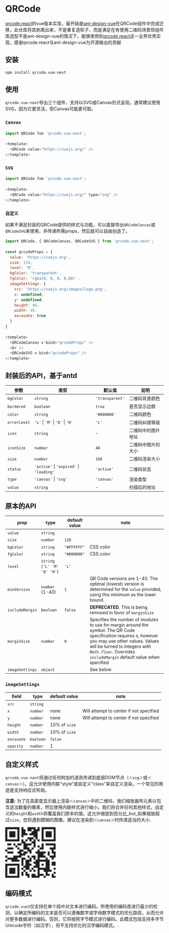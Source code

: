 # QRCode

[qrcode.react](https://github.com/zpao/qrcode.react)的vue版本实现，最开始是[ant-design-vue](https://www.antdv.com)在QRCode组件中完成迁移，此仓库将其剥离出来，不是重复造轮子，而是满足在有使用二维码场景但组件库选型不是ant-design-vue的情况下，能够使用到[qrcode.react](https://github.com/zpao/qrcode.react)这一业界优秀实现，感谢qrcode.react与ant-design-vue为开源做出的贡献

## 安装

```sh
npm install qrcode.vue-next
```

## 使用

`qrcode.vue-next`导出三个组件，支持以SVG或Canvas形式呈现。通常建议使用SVG，因为它更灵活，但Canvas可能更可取。

### `Canvas`

```js
import QRCode fom 'qrcode.vue-next';

<template>
  <QRCode value="https://vuejs.org/" />
</template>
```

### `SVG`

```js
import QRCode fom 'qrcode.vue-next';

<template>
  <QRCode value="https://vuejs.org/" type="svg" />
</template>
```

### `自定义`

如果不满足封装的QRCode提供的样式与功能，可以直接导出`QRCodeCanvas`或`QRCodeSVG`来使用，并传递所需props，然后就可以自由创造了。

```js
import QRCode, { QRCodeCanvas, QRCodeSVG } from 'qrcode.vue-next';

const qrcodeProps = {
  value: 'https://vuejs.org',
  size: 134,
  level: 'M',
  bgColor: 'transparent',
  fgColor: 'rgba(0, 0, 0, 0.88)',
  imageSettings: {
    src: 'https://vuejs.org/images/logo.png',
    x: undefined,
    y: undefined,
    height: 40,
    width: 40,
    excavate: true
  }
}

<template>
  <QRCodeCanvas v-bind="qrcodeProps" />
  <br />
  <QRCodeSVG v-bind="qrcodeProps" />
</template>

```

## 封装后的API，基于antd
| 参数 | 类型 | 默认值 | 说明 |
| ---- | ---- | ------------- | ---- |
| `bgColor` | `string` | `'transparent'` | 二维码背景颜色 |
| `bordered` | `boolean` | `true` | 是否显示边框 |
| `color` | `string` | `'#000000'` | 二维码颜色 |
| `errorLevel` | `'L'` \| `'M'` \| `'Q'` \| `'H'` | `'L'` | 二维码纠错等级 |
| `icon` | `string` | - | 二维码中的图片地址 |
| `iconSize` | `number` | `40` | 二维码中图片的大小 |
| `size` | `number` | `160` | 二维码渲染大小 |
| `status` | `'active'` \| `'expired'` \| `'loading'` | `'active'` | 二维码状态 |
| `type` | `'canvas'` \| `'svg'` | `'canvas'` | 渲染类型 |
| `value` | `string` | - | 扫描后的地址 |

## 原本的API

| prop            | type                         | default value | note |
| --------------- | ---------------------------- | ------------- | ---- |
| `value`         | `string`                     |
| `size`          | `number`                     | `128`         |
| `bgColor`       | `string`                     | `"#FFFFFF"`   | CSS color |
| `fgColor`       | `string`                     | `"#000000"`   | CSS color |
| `level`         | `string` (`'L' 'M' 'Q' 'H'`) | `'L'`         |
| `minVersion`    | `number` (1-40)              | `1`           | QR Code versions are 1-40. The optimal (lowest) version is determined for the `value` provided, using this minimum as the lower bound.
| `includeMargin` | `boolean`                    | `false`       | **DEPRECATED**. This is being remvoed in favor of `marginSize` |
| `marginSize`    | `number`                     | `0`           | Specifies the number of _modules_ to use for margin around the symbol. The QR Code specification requires `4`, however you may use other values. Values will be turned to integers with `Math.floor`. Overrides `includeMargin` default value when specified |
| `imageSettings` | `object`                     |               | See below |

### `imageSettings`

| field      | type      | default value     | note |
| ---------- | --------- | ----------------- | ---- |
| `src`      | `string`  |
| `x`        | `number`  | none              | Will attempt to center if not specified |
| `y`        | `number`  | none              | Will attempt to center if not specified |
| `height`   | `number`  | 10% of `size`     |
| `width`    | `number`  | 10% of `size`     |
| `excavate` | `boolean` | `false`           |
| `opacity`  | `number`  | 1                 |

## 自定义样式

`qrcode.vue-next`将通过任何附加的道具传递到底层DOM节点（`＜svg＞`或`＜canvas＞`）。这允许使用内联“style”或自定义“class”来自定义渲染。一个常见的用途是支持响应式布局。

**注意:** 为了在高密度显示器上渲染`＜canvas＞`中的二维码，我们缩放画布元素以包含适当数量的像素，然后使用内联样式进行缩小。我们将合并任何其他样式，自定义的`height`和`width`将覆盖我们原本的值。这允许缩放到百分比_but_如果缩放超过`size`，您将遇到模糊的图像。建议在渲染到`＜canvas＞`时传递适当的大小.

<img src="src/assets/qrcode.png" height="160" width="160">

## 编码模式

`qrcode.vue3`仅支持在单个段中对文本进行编码。所使用的编码库进行最少的检测，以确定所编码的文本是否可以遵循数字或字母数字模式的优化路径，从而允许对更多数据进行编码。否则，它将按照字节模式进行编码。此模式包括支持多字节Unicode字符（如汉字），但不支持优化的汉字编码模式。.
